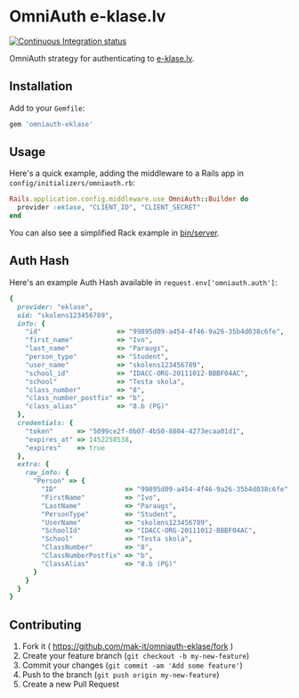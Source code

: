 # OmniAuth e-klase.lv

[![Continuous Integration status](https://secure.travis-ci.org/mak-it/omniauth-eklase.svg)](http://travis-ci.org/mak-it/omniauth-eklase)

OmniAuth strategy for authenticating to [e-klase.lv](https://www.e-klase.lv/).

## Installation

Add to your `Gemfile`:

```ruby
gem 'omniauth-eklase'
```

## Usage

Here's a quick example, adding the middleware to a Rails app
in `config/initializers/omniauth.rb`:

```ruby
Rails.application.config.middleware.use OmniAuth::Builder do
  provider :eklase, "CLIENT_ID", "CLIENT_SECRET"
end
```

You can also see a simplified Rack example in [bin/server](bin/server).

## Auth Hash

Here's an example Auth Hash available in `request.env['omniauth.auth']`:

```ruby
{
  provider: "eklase",
  uid: "skolens123456789",
  info: {
    "id"                   => "99895d09-a454-4f46-9a26-35b4d038c6fe",
    "first_name"           => "Ivo",
    "last_name"            => "Paraugs",
    "person_type"          => "Student",
    "user_name"            => "skolens123456789",
    "school_id"            => "IDACC-ORG-20111012-BBBF04AC",
    "school"               => "Testa skola",
    "class_number"         => "8",
    "class_number_postfix" => "b",
    "class_alias"          => "8.b (PĢ)"
  },
  credentials: {
    "token"      => "5099ce2f-0b07-4b50-8804-4273ecaa01d1",
    "expires_at" => 1452258538,
    "expires"    => true
  },
  extra: {
    raw_info: {
      "Person" => {
        "ID"                 => "99895d09-a454-4f46-9a26-35b4d038c6fe",
        "FirstName"          => "Ivo",
        "LastName"           => "Paraugs",
        "PersonType"         => "Student",
        "UserName"           => "skolens123456789",
        "SchoolId"           => "IDACC-ORG-20111012-BBBF04AC",
        "School"             => "Testa skola",
        "ClassNumber"        => "8",
        "ClassNumberPostfix" => "b",
        "ClassAlias"         => "8.b (PĢ)"
      }
    }
  }
}
```

## Contributing

1. Fork it ( https://github.com/mak-it/omniauth-eklase/fork )
2. Create your feature branch (`git checkout -b my-new-feature`)
3. Commit your changes (`git commit -am 'Add some feature'`)
4. Push to the branch (`git push origin my-new-feature`)
5. Create a new Pull Request

